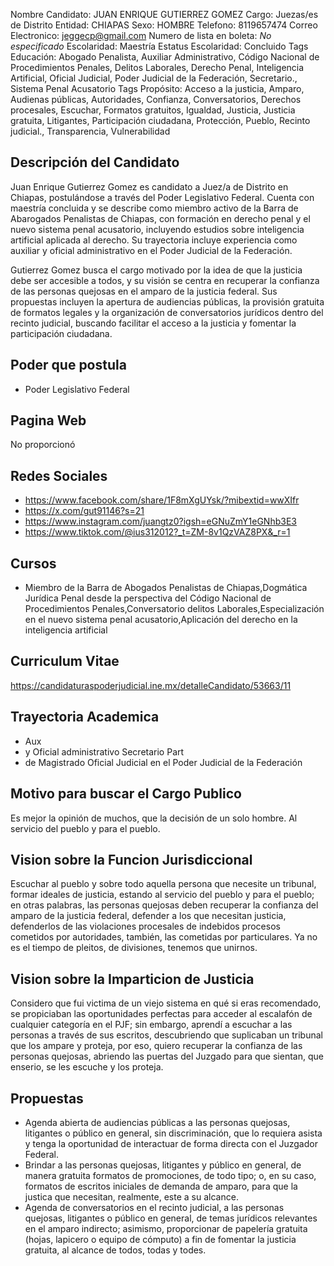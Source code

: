 Nombre Candidato: JUAN ENRIQUE GUTIERREZ GOMEZ
Cargo: Juezas/es de Distrito
Entidad: CHIAPAS
Sexo: HOMBRE
Telefono: 8119657474
Correo Electronico: jeggecp@gmail.com
Numero de lista en boleta: *No especificado*
Escolaridad: Maestría
Estatus Escolaridad: Concluido
Tags Educación: Abogado Penalista, Auxiliar Administrativo, Código Nacional de Procedimientos Penales, Delitos Laborales, Derecho Penal, Inteligencia Artificial, Oficial Judicial, Poder Judicial de la Federación, Secretario., Sistema Penal Acusatorio
Tags Propósito: Acceso a la justicia, Amparo, Audienas públicas, Autoridades, Confianza, Conversatorios, Derechos procesales, Escuchar, Formatos gratuitos, Igualdad, Justicia, Justicia gratuita, Litigantes, Participación ciudadana, Protección, Pueblo, Recinto judicial., Transparencia, Vulnerabilidad


## Descripción del Candidato 

Juan Enrique Gutierrez Gomez es candidato a Juez/a de Distrito en Chiapas, postulándose a través del Poder Legislativo Federal. Cuenta con maestría concluida y se describe como miembro activo de la Barra de Abarogados Penalistas de Chiapas, con formación en derecho penal y el nuevo sistema penal acusatorio, incluyendo estudios sobre inteligencia artificial aplicada al derecho. Su trayectoria incluye experiencia como auxiliar y oficial administrativo en el Poder Judicial de la Federación.

Gutierrez Gomez busca el cargo motivado por la idea de que la justicia debe ser accesible a todos, y su visión se centra en recuperar la confianza de las personas quejosas en el amparo de la justicia federal. Sus propuestas incluyen la apertura de audiencias públicas, la provisión gratuita de formatos legales y la organización de conversatorios jurídicos dentro del recinto judicial, buscando facilitar el acceso a la justicia y fomentar la participación ciudadana.


## Poder que postula

- Poder Legislativo Federal


## Pagina Web

No proporcionó


## Redes Sociales

- https://www.facebook.com/share/1F8mXgUYsk/?mibextid=wwXIfr
- https://x.com/gut91146?s=21
- https://www.instagram.com/juangtz0?igsh=eGNuZmY1eGNhb3E3
- https://www.tiktok.com/@ius312012?_t=ZM-8v1QzVAZ8PX&_r=1


## Cursos

- Miembro de la Barra de Abogados Penalistas de Chiapas,Dogmática Jurídica Penal desde la perspectiva del Código Nacional de Procedimientos Penales,Conversatorio delitos Laborales,Especialización en el nuevo sistema penal acusatorio,Aplicación del derecho en la inteligencia artificial


## Curriculum Vitae

https://candidaturaspoderjudicial.ine.mx/detalleCandidato/53663/11


## Trayectoria Academica

- Aux
- y Oficial administrativo Secretario Part
- de Magistrado Oficial Judicial en el Poder Judicial de la Federación


## Motivo para buscar el Cargo Publico

Es mejor la opinión de muchos, que la decisión de un solo hombre. Al servicio del pueblo y para el pueblo.


## Vision sobre la Funcion Jurisdiccional

Escuchar al pueblo y sobre todo aquella persona que necesite un tribunal, formar ideales de justicia, estando al servicio del pueblo y para el pueblo; en otras palabras, las personas quejosas deben recuperar la confianza del amparo de la justicia federal, defender a los que necesitan justicia, defenderlos de las violaciones procesales de indebidos procesos cometidos por autoridades, también, las cometidas por particulares. Ya no es el tiempo de pleitos, de divisiones, tenemos que unirnos.


## Vision sobre la Imparticion de Justicia

Considero que fui victima de un viejo sistema en qué si eras recomendado, se propiciaban las oportunidades perfectas para acceder al escalafón de cualquier categoría en el PJF; sin embargo, aprendí a escuchar a las personas a través de sus escritos, descubriendo que suplicaban un tribunal que los ampare y proteja, por eso, quiero recuperar la confianza de las personas quejosas, abriendo las puertas del Juzgado para que sientan, que enserio, se les escuche y los proteja.


## Propuestas

- Agenda abierta de audiencias públicas a las personas quejosas, litigantes o público en general, sin discriminación, que lo requiera asista y tenga la oportunidad de interactuar de forma directa con el Juzgador Federal.
- Brindar a las personas quejosas, litigantes y público en general, de manera gratuita formatos de promociones, de todo tipo; o, en su caso, formatos de escritos iniciales de demanda de amparo, para que la justica que necesitan, realmente, este a su alcance.
- Agenda de conversatorios en el recinto judicial, a las personas quejosas, litigantes o público en general, de temas jurídicos relevantes en el amparo indirecto; asimismo, proporcionar de papelería gratuita (hojas, lapicero o equipo de cómputo) a fin de fomentar la justicia gratuita, al alcance de todos, todas y todes.

